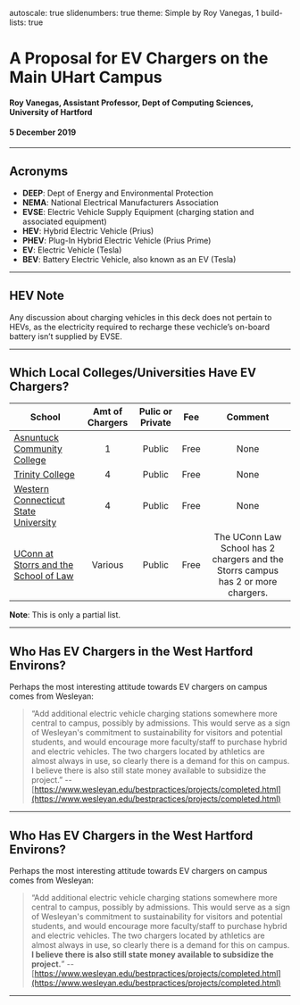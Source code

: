 autoscale: true
slidenumbers: true
theme: Simple by Roy Vanegas, 1
build-lists: true

# A Proposal for EV Chargers on the Main UHart Campus

#### Roy Vanegas, Assistant Professor, Dept of Computing Sciences, University of Hartford
#### 5 December 2019

---

## Acronyms
* **DEEP**: Dept of Energy and Environmental Protection
* **NEMA**: National Electrical Manufacturers Association
* **EVSE**: Electric Vehicle Supply Equipment (charging station and associated equipment)
* **HEV**: Hybrid Electric Vehicle (Prius)
* **PHEV**: Plug-In Hybrid Electric Vehicle (Prius Prime)
* **EV**: Electric Vehicle (Tesla)
* **BEV**: Battery Electric Vehicle, also known as an EV (Tesla)

---

## HEV Note

Any discussion about charging vehicles in this deck does not pertain to HEVs, as the electricity required to recharge these vechicle’s on-board battery isn’t supplied by EVSE.

---

## Which Local Colleges/Universities Have EV Chargers?
| School | Amt of Chargers | Pulic or Private | Fee | Comment |
|--------|:---------------:|:----------------:|:---:|:-------:|
| [Asnuntuck Community College](https://asnuntuck.edu/acc-has-free-electric-vehicle-charging-station/) | 1       | Public | Free | None |
| [Trinity College](https://www.trincoll.edu/sustainability/climate-change/)                           | 4       | Public | Free | None |
| [Western Connecticut State University](https://www.wcsu.edu/news-archives/evchargingstations/)       | 4       | Public | Free | None |
| [UConn at Storrs and the School of Law](https://ecohusky.uconn.edu/electric-vehicles/)               | Various | Public | Free | The UConn Law School has 2 chargers and the Storrs campus has 2 or more chargers.

**Note**: This is only a partial list.

---

## Who Has EV Chargers in the West Hartford Environs?
Perhaps the most interesting attitude towards EV chargers on campus comes from Wesleyan:

> “Add additional electric vehicle charging stations somewhere more central to campus, possibly by admissions. This would serve as a sign of Wesleyan's commitment to sustainability for visitors and potential students, and would encourage more faculty/staff to purchase hybrid and electric vehicles. The two chargers located by athletics are almost always in use, so clearly there is a demand for this on campus. I believe there is also still state money available to subsidize the project.”
-- [https://www.wesleyan.edu/bestpractices/projects/completed.html](https://www.wesleyan.edu/bestpractices/projects/completed.html)

---

## Who Has EV Chargers in the West Hartford Environs?
Perhaps the most interesting attitude towards EV chargers on campus comes from Wesleyan:

> “Add additional electric vehicle charging stations somewhere more central to campus, possibly by admissions. This would serve as a sign of Wesleyan's commitment to sustainability for visitors and potential students, and would encourage more faculty/staff to purchase hybrid and electric vehicles. The two chargers located by athletics are almost always in use, so clearly there is a demand for this on campus. **I believe there is also still state money available to subsidize the project.**”
-- [https://www.wesleyan.edu/bestpractices/projects/completed.html](https://www.wesleyan.edu/bestpractices/projects/completed.html)

---
